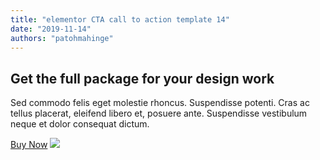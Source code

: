 ```yaml
---
title: "elementor CTA call to action template 14"
date: "2019-11-14"
authors: "patohmahinge"
---
```


## Get the full package for your design work

Sed commodo felis eget molestie rhoncus. Suspendisse potenti. Cras ac tellus placerat, eleifend libero et, posuere ante. Suspendisse vestibulum neque et dolor consequat dictum.

[Buy Now](https://elementortemplatepack.com/) ![](images/macbook-cut.png)
